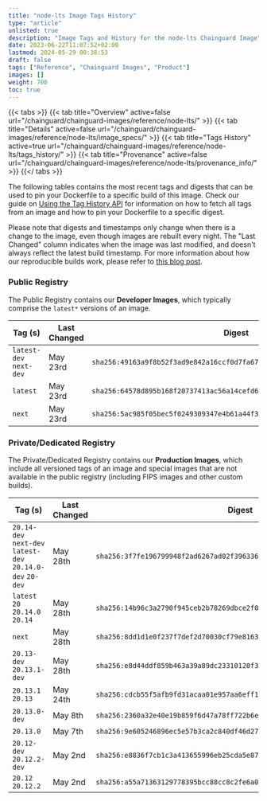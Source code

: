 ```yaml
---
title: "node-lts Image Tags History"
type: "article"
unlisted: true
description: "Image Tags and History for the node-lts Chainguard Image"
date: 2023-06-22T11:07:52+02:00
lastmod: 2024-05-29 00:38:53
draft: false
tags: ["Reference", "Chainguard Images", "Product"]
images: []
weight: 700
toc: true
---
```


{{< tabs >}}
{{< tab title="Overview" active=false url="/chainguard/chainguard-images/reference/node-lts/" >}}
{{< tab title="Details" active=false url="/chainguard/chainguard-images/reference/node-lts/image_specs/" >}}
{{< tab title="Tags History" active=true url="/chainguard/chainguard-images/reference/node-lts/tags_history/" >}}
{{< tab title="Provenance" active=false url="/chainguard/chainguard-images/reference/node-lts/provenance_info/" >}}
{{</ tabs >}}

The following tables contains the most recent tags and digests that can be used to pin your Dockerfile to a specific build of this image. Check our guide on [Using the Tag History API](/chainguard/chainguard-images/using-the-tag-history-api/) for information on how to fetch all tags from an image and how to pin your Dockerfile to a specific digest.

Please note that digests and timestamps only change when there is a change to the image, even though images are rebuilt every night. The "Last Changed" column indicates when the image was last modified, and doesn't always reflect the latest build timestamp. For more information about how our reproducible builds work, please refer to [this blog post](https://www.chainguard.dev/unchained/reproducing-chainguards-reproducible-image-builds).

### Public Registry
The Public Registry contains our **Developer Images**, which typically comprise the `latest*` versions of an image.

| Tag (s)                  | Last Changed | Digest                                                                    |
|--------------------------|--------------|---------------------------------------------------------------------------|
|  `latest-dev` `next-dev` | May 23rd     | `sha256:49163a9f8b52f3ad9e842a16ccf0d7fa673571a272762f6483e38b90ba83985f` |
|  `latest`                | May 23rd     | `sha256:64578d895b168f20737413ac56a14cefd63663691611f8af5020e8bc8de53f82` |
|  `next`                  | May 23rd     | `sha256:5ac985f05bec5f0249309347e4b61a44f306ddef2682342f14fbdfafb9a3fed3` |


### Private/Dedicated Registry
The Private/Dedicated Registry contains our **Production Images**, which include all versioned tags of an image and special images that are not available in the public registry (including FIPS images and other custom builds).

| Tag (s)                                                     | Last Changed | Digest                                                                    |
|-------------------------------------------------------------|--------------|---------------------------------------------------------------------------|
|  `20.14-dev` `next-dev` `latest-dev` `20.14.0-dev` `20-dev` | May 28th     | `sha256:3f7fe196799948f2ad6267ad02f3963366043aa076a274e825ef5814571ff120` |
|  `latest` `20` `20.14.0` `20.14`                            | May 28th     | `sha256:14b96c3a2790f945ceb2b78269dbce2f01cc509554f63754320e2c64cadd2e8b` |
|  `next`                                                     | May 28th     | `sha256:8dd1d1e0f237f7def2d70030cf79e81631784fac8d45b6de2dfa3bc5940f1e37` |
|  `20.13-dev` `20.13.1-dev`                                  | May 28th     | `sha256:e8d44ddf859b463a39a89dc23310120f3b676f790a02395e6d029daa10adc5b8` |
|  `20.13.1` `20.13`                                          | May 24th     | `sha256:cdcb55f5afb9fd31acaa01e957aa6eff12aa9fdca6aaff0cd5fd748611c56cc0` |
|  `20.13.0-dev`                                              | May 8th      | `sha256:2360a32e40e19b859f6d47a78ff722b6e3533260547e961a24aae47ad2603aa1` |
|  `20.13.0`                                                  | May 7th      | `sha256:9e605246896ec5e57b3ca2c840df46d2736a52d8093823a237437374d1c1c788` |
|  `20.12-dev` `20.12.2-dev`                                  | May 2nd      | `sha256:e8836f7cb1c3a413655996eb25cda5e87fe8950b6af44ff77a39f0ca39b32bd0` |
|  `20.12` `20.12.2`                                          | May 2nd      | `sha256:a55a71363129778395bcc88cc8c2fe6a0f26affb1d7ee94862bef5c6e1f1c873` |

